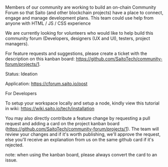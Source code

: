 Members of our community are working to build an on-chain Community Forum so that Saito (and other blockchain projects) have a place to connect, engage and manage development plans. This team could use help from anyone with HTML / JS / CSS experience

We are currently looking for volunteers who would like to help build this community forum (Developers, designers (UX and UI), testers, project managers).

For feature requests and suggestions, please create a ticket with the description on this kanban board: https://github.com/SaitoTech/community-forum/projects/1.

Status: Ideation

Application: https://cforum.saito.io/post

For Developers

To setup your workspace locally and setup a node, kindly view this tutorial in wiki: https://wiki.saito.io/tech/installation

You may also directly contribute a feature change by requesting a pull request and adding a card on the project kanban board (https://github.com/SaitoTech/community-forum/projects/1). The team will review your changes and if it's worth publishing, we'll approve the request, else you'll receive an explanation from us on the same github card if it's rejected.

note: when using the kanban board, please always convert the card to an issue.

